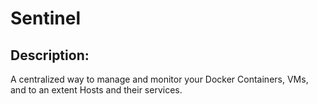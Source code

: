 # Sentinel

## Description:
A centralized way to manage and monitor your Docker Containers, VMs, and to an extent Hosts and their services.
